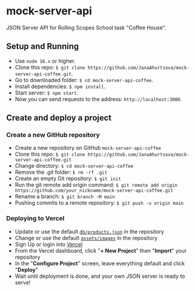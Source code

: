 # mock-server-api

JSON Server API for Rolling Scopes School task "Coffee House".

## Setup and Running

- Use `node 16.x` or higher.
- Clone this repo: `$ git clone https://github.com/JanaAhurtsova/mock-server-api-coffee.git`.
- Go to downloaded folder: `$ cd mock-server-api-coffee`.
- Install dependencies: `$ npm install`.
- Start server: `$ npm start`.
- Now you can send requests to the address: `http://localhost:3000`.

## Create and deploy a project

### Create a new GitHub repository

- Create a new repository on GitHub `mock-server-api-coffee`
- Clone this repo: `$ git clone https://github.com/JanaAhurtsova/mock-server-api-coffee.git`
- Change directory: `$ cd mock-server-api-coffee`
- Remove the .git folder: `$ rm -rf .git`
- Create an empty Git repository: `$ git init`
- Run the git remote add origin command: `$ git remote add origin https://github.com/your_nickname/mock-server-api-coffee.git`
- Rename a branch: `$ git branch -M main`
- Pushing commits to a remote repository: `$ git push -u origin main`

### Deploying to Vercel

- Update or use the default [`db/products.json`](./db/products.json) in the repository
- Change or use the default [`assets/images`](./public/assets/images/) in the repository
- Sign Up or login into [Vercel](https://vercel.com)
- From the Vercel dashboard, click "**+ New Project**" then "**Import**" your repository
- In the "**Configure Project**" screen, leave everything default and click "**Deploy**"
- Wait until deployment is done, and your own JSON server is ready to serve!

